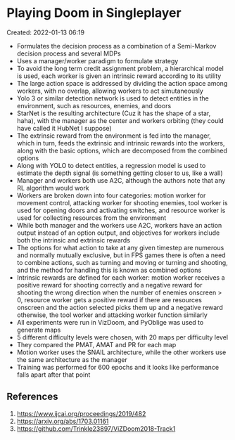 # Playing Doom in Singleplayer
Created: 2022-01-13 06:19

* Formulates the decision process as a combination of a Semi-Markov decision process and several MDPs
* Uses a manager/worker paradigm to formulate strategy
* To avoid the long term credit assignment problem, a hierarchical model is used, each worker is given an intrinsic reward according to its utility
* The large action space is addressed by dividing the action space among workers, with no overlap, allowing workers to act simutaneously
* Yolo 3 or similar detection network is used to detect entities in the environment, such as resources, enemies, and doors
* StarNet is the resulting architecture (Cuz it has the shape of a star, haha), with the manager as the center and workers orbiting (they could have called it HubNet I suppose)
* The extrinsic reward from the environment is fed into the manager, which in turn, feeds the extrinsic and intrinsic rewards into the workers, along with the basic options, which are decomposed from the combined options
* Along with YOLO to detect entities, a regression model is used to estimate the depth signal (is something getting closer to us, like a wall)
* Manager and workers both use A2C, although the authors note that any RL algorithm would work
* Workers are broken down into four categories: motion worker for movement control, attacking worker for shooting enemies, tool worker is used for opening doors and activating switches, and resource worker is used for collecting resources from the environment
* While both manager and the workers use A2C, workers have an action output instead of an option output, and objectives for workers include both the intrinsic and extrinsic rewards
* The options for what action to take at any given timestep are numerous and normally mutually exclusive, but in FPS games there is often a need to combine actions, such as turning and moving or turning and shooting, and the method for handling this is known as combined options
* Intrinsic rewards are defined for each worker: motion worker receives a positive reward for shooting correctly and a negative reward for shooting the wrong direction when the number of enemies onscreen > 0, resource worker gets a positive reward if there are resources onscreen and the action selected picks them up and a negative reward otherwise, the tool worker and attacking worker function similarly
* All experiments were run in VizDoom, and PyOblige was used to generate maps
* 5 different difficulty levels were chosen, with 20 maps per difficulty level
* They compared the PMAT, AMAT and PR for each map
* Motion worker uses the SNAIL architecture, while the other workers use the same architecture as the manager
* Training was performed for 600 epochs and it looks like performance falls apart after that point
## References
1. https://www.ijcai.org/proceedings/2019/482
2. https://arxiv.org/abs/1703.01161
3. https://github.com/Trinkle23897/ViZDoom2018-Track1